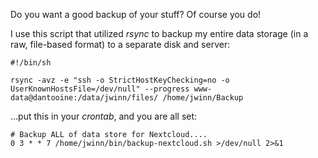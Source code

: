 Do you want a good backup of your stuff? Of course you do!

I use this script that utilized _rsync_ to backup my entire data storage (in a raw, file-based format) to a separate disk and server:

<pre class="wp-block-code"><code>#!/bin/sh

rsync -avz -e "ssh -o StrictHostKeyChecking=no -o UserKnownHostsFile=/dev/null" --progress www-data@dantooine:/data/jwinn/files/ /home/jwinn/Backup</code></pre>

&#8230;put this in your _crontab_, and you are all set:

<pre class="wp-block-code"><code># Backup ALL of data store for Nextcloud....
0 3 * * 7 /home/jwinn/bin/backup-nextcloud.sh >/dev/null 2>&1</code></pre>